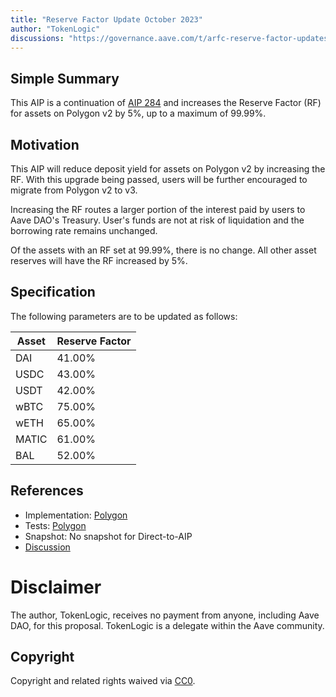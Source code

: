 ```yaml
---
title: "Reserve Factor Update October 2023"
author: "TokenLogic"
discussions: "https://governance.aave.com/t/arfc-reserve-factor-updates-polygon-aave-v2/13937/8"
---
```


## Simple Summary

This AIP is a continuation of [AIP 284](https://app.aave.com/governance/proposal/284/) and increases the Reserve Factor (RF) for assets on Polygon v2 by 5%, up to a maximum of 99.99%.

## Motivation

This AIP will reduce deposit yield for assets on Polygon v2 by increasing the RF. With this upgrade being passed, users will be further encouraged to migrate from Polygon v2 to v3.

Increasing the RF routes a larger portion of the interest paid by users to Aave DAO's Treasury. User's funds are not at risk of liquidation and the borrowing rate remains unchanged.

Of the assets with an RF set at 99.99%, there is no change. All other asset reserves will have the RF increased by 5%.

## Specification

The following parameters are to be updated as follows:

| Asset | Reserve Factor |
| ----- | -------------- |
| DAI   | 41.00%         |
| USDC  | 43.00%         |
| USDT  | 42.00%         |
| wBTC  | 75.00%         |
| wETH  | 65.00%         |
| MATIC | 61.00%         |
| BAL   | 52.00%         |

## References

- Implementation: [Polygon](https://github.com/bgd-labs/aave-proposals/blob/9348d507496a707aa2519a423c5e6c80d8b9f9ff/src/20231019_AaveV2_Pol_ReserveFactorUpdateOctober2023/AaveV2_Polygon_ReserveFactorUpdateOctober2023_20231019.sol)
- Tests: [Polygon](https://github.com/bgd-labs/aave-proposals/blob/9348d507496a707aa2519a423c5e6c80d8b9f9ff/src/20231019_AaveV2_Pol_ReserveFactorUpdateOctober2023/AaveV2_Polygon_ReserveFactorUpdateOctober2023_20231019.t.sol)
- Snapshot: No snapshot for Direct-to-AIP
- [Discussion](https://governance.aave.com/t/arfc-reserve-factor-updates-polygon-aave-v2/13937/8)

# Disclaimer

The author, TokenLogic, receives no payment from anyone, including Aave DAO, for this proposal. TokenLogic is a delegate within the Aave community.

## Copyright

Copyright and related rights waived via [CC0](https://creativecommons.org/publicdomain/zero/1.0/).
